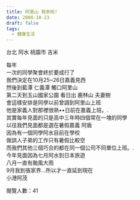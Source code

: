 ```yaml
---
title: 阿里山 我來啦!
date: 2008-10-23
draft: false
tags:
  - 健康生活
---
```

台北 阿水
桃園市 吉米  

每年  
一次的同學聚會終於要成行了  
我們決定在10月25~26日嘉義見西  
然後到藍潭 仁義潭 觸口阿里山  
第二天到玉山國家公園 看日出 鹿林山 夫妻樹  
會這樣安排是同學以前曾調到阿里山上班  
他是家義人對那裡很熟••日前在嘉義上班。.  
其實每年見面的只是高中三年時四個常在一塊的同學  
以往我們見面都是選在暑假嘉義 阿盾  
因為有一個同學阿水目前在學校  
做誤人子弟的工作只有暑假比較空  
而我們其他三個巧合的都在同一個公司不同單位上班。.  
今年見面因為七月阿水到日本旅遊  
八月一直有颱風大雨  
9月我到張家界...所以才一直延到現在  
小港阿茂

閱覽人數：41